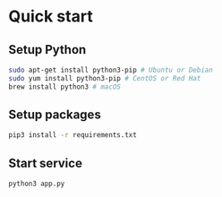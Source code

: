 # Quick start
## Setup Python
```bash
sudo apt-get install python3-pip # Ubuntu or Debian
sudo yum install python3-pip # CentOS or Red Hat
brew install python3 # macOS
```

## Setup packages
```bash
pip3 install -r requirements.txt
```

## Start service
```bash
python3 app.py
```
